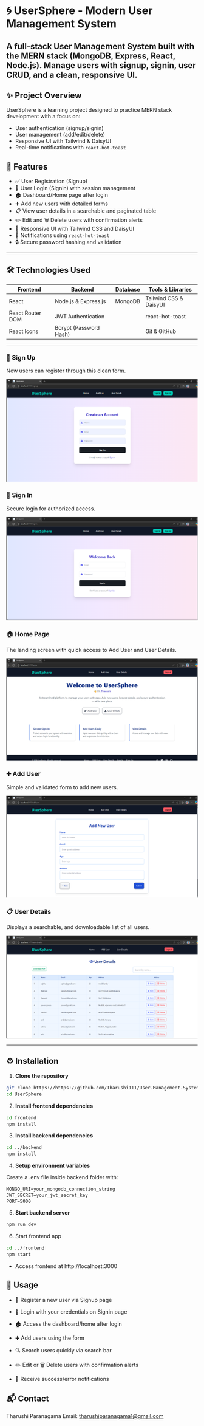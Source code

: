 # 🌀 UserSphere - Modern User Management System


A **full-stack User Management System** built with the **MERN** stack (MongoDB, Express, React, Node.js). Manage users with signup, signin, user CRUD, and a clean, responsive UI.
---

## ✨ Project Overview

UserSphere is a learning project designed to practice MERN stack development with a focus on:

- User authentication (signup/signin)  
- User management (add/edit/delete)  
- Responsive UI with Tailwind & DaisyUI  
- Real-time notifications with `react-hot-toast`  

## 🌟 Features

- ✅ User Registration (Signup)  
- 🔐 User Login (Signin) with session management  
- 🏠 Dashboard/Home page after login  
- ➕ Add new users with detailed forms  
- 📋 View user details in a searchable and paginated table  
- ✏️ Edit and 🗑️ Delete users with confirmation alerts  
- 🎨 Responsive UI with Tailwind CSS and DaisyUI  
- 🔔 Notifications using `react-hot-toast`  
- 🔒 Secure password hashing and validation  

---

## 🛠️ Technologies Used

| Frontend                | Backend               | Database           | Tools & Libraries          |
|-------------------------|-----------------------|--------------------|----------------------------|
| React                   | Node.js & Express.js  | MongoDB            | Tailwind CSS & DaisyUI     |
| React Router DOM        | JWT Authentication    |                    | react-hot-toast            |
| React Icons             | Bcrypt (Password Hash)|                    | Git & GitHub 

---
### 📝 Sign Up
New users can register through this clean form.

![Sign Up](frontend/assets/signup.png)

### 🔐 Sign In
Secure login for authorized access.

![Sign In](frontend/assets/signin.png)

### 🏠 Home Page
The landing screen with quick access to Add User and User Details.

![Home Page](frontend/assets/home.png)

### ➕ Add User
Simple and validated form to add new users.

![Add User](frontend/assets/addUser.png)

### 📋 User Details
Displays a searchable, and downloadable list of all users.

![User Details](frontend/assets/userDetails.png)

---
## ⚙️ Installation

1. **Clone the repository**

```bash
git clone https://https://github.com/Tharushi111/User-Management-System
cd UserSphere
```

2. **Install frontend dependencies**

```bash
cd frontend
npm install
```

3. **Install backend dependencies**

```bash
cd ../backend
npm install
```

4. **Setup environment variables**

Create a .env file inside backend folder with:

```env
MONGO_URI=your_mongodb_connection_string
JWT_SECRET=your_jwt_secret_key
PORT=5000
```
5. **Start backend server**

```bash
npm run dev
```
6. Start frontend app

```bash
cd ../frontend
npm start
```
- Access frontend at http://localhost:3000

## 🚀 Usage

- 🎯 Register a new user via Signup page

- 🔑 Login with your credentials on Signin page

- 🏠 Access the dashboard/home after login

- ➕ Add users using the form

- 🔍 Search users quickly via search bar

- ✏️ Edit or 🗑️ Delete users with confirmation alerts

- 🔔 Receive success/error notifications

## 📬 Contact
Tharushi Paranagama
Email: tharushiparanagama1@gmail.com






